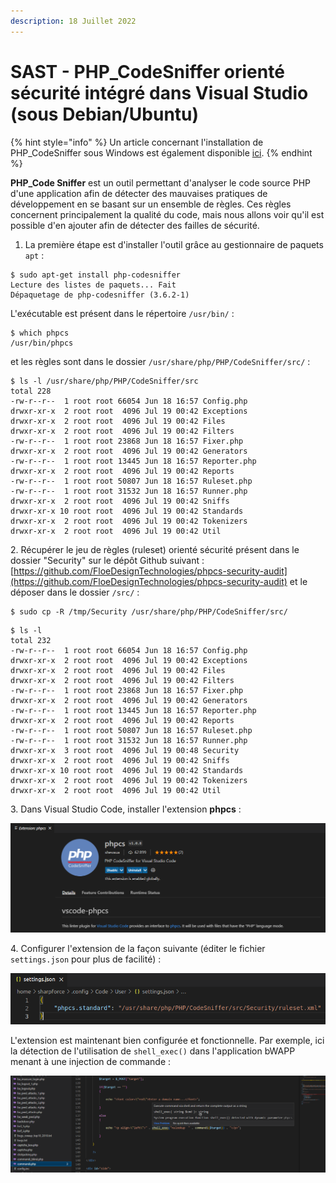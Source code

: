 ```yaml
---
description: 18 Juillet 2022
---
```


# SAST - PHP\_CodeSniffer orienté sécurité intégré dans Visual Studio (sous Debian/Ubuntu)

{% hint style="info" %}
Un article concernant l'installation de PHP\_CodeSniffer sous Windows est également disponible [ici](https://sharpforce.gitbook.io/cybersecurity/mon-blog/2022/juillet/sast-php\_codesniffer-oriente-securite-integre-dans-visual-studio-sous-windows).
{% endhint %}

**PHP\_Code Sniffer** est un outil permettant d'analyser le code source PHP d'une application afin de détecter des mauvaises pratiques de développement en se basant sur un ensemble de règles. Ces règles concernent principalement la qualité du code, mais nous allons voir qu'il est possible d'en ajouter afin de détecter des failles de sécurité.

1. La première étape est d'installer l'outil grâce au gestionnaire de paquets `apt` :&#x20;

```shell-session
$ sudo apt-get install php-codesniffer
Lecture des listes de paquets... Fait
Dépaquetage de php-codesniffer (3.6.2-1)
```

L'exécutable est présent dans le répertoire `/usr/bin/` :&#x20;

```shell-session
$ which phpcs
/usr/bin/phpcs
```

et les règles sont dans le dossier `/usr/share/php/PHP/CodeSniffer/src/` :&#x20;

```shell-session
$ ls -l /usr/share/php/PHP/CodeSniffer/src
total 228
-rw-r--r--  1 root root 66054 Jun 18 16:57 Config.php
drwxr-xr-x  2 root root  4096 Jul 19 00:42 Exceptions
drwxr-xr-x  2 root root  4096 Jul 19 00:42 Files
drwxr-xr-x  2 root root  4096 Jul 19 00:42 Filters
-rw-r--r--  1 root root 23868 Jun 18 16:57 Fixer.php
drwxr-xr-x  2 root root  4096 Jul 19 00:42 Generators
-rw-r--r--  1 root root 13445 Jun 18 16:57 Reporter.php
drwxr-xr-x  2 root root  4096 Jul 19 00:42 Reports
-rw-r--r--  1 root root 50807 Jun 18 16:57 Ruleset.php
-rw-r--r--  1 root root 31532 Jun 18 16:57 Runner.php
drwxr-xr-x  2 root root  4096 Jul 19 00:42 Sniffs
drwxr-xr-x 10 root root  4096 Jul 19 00:42 Standards
drwxr-xr-x  2 root root  4096 Jul 19 00:42 Tokenizers
drwxr-xr-x  2 root root  4096 Jul 19 00:42 Util
```

2\. Récupérer le jeu de règles (ruleset) orienté sécurité présent dans le dossier "Security" sur le dépôt Github suivant : [https://github.com/FloeDesignTechnologies/phpcs-security-audit](https://github.com/FloeDesignTechnologies/phpcs-security-audit) et le déposer dans le dossier `/src/` :&#x20;

```shell-session
$ sudo cp -R /tmp/Security /usr/share/php/PHP/CodeSniffer/src/
```

```shell-session
$ ls -l
total 232
-rw-r--r--  1 root root 66054 Jun 18 16:57 Config.php
drwxr-xr-x  2 root root  4096 Jul 19 00:42 Exceptions
drwxr-xr-x  2 root root  4096 Jul 19 00:42 Files
drwxr-xr-x  2 root root  4096 Jul 19 00:42 Filters
-rw-r--r--  1 root root 23868 Jun 18 16:57 Fixer.php
drwxr-xr-x  2 root root  4096 Jul 19 00:42 Generators
-rw-r--r--  1 root root 13445 Jun 18 16:57 Reporter.php
drwxr-xr-x  2 root root  4096 Jul 19 00:42 Reports
-rw-r--r--  1 root root 50807 Jun 18 16:57 Ruleset.php
-rw-r--r--  1 root root 31532 Jun 18 16:57 Runner.php
drwxr-xr-x  3 root root  4096 Jul 19 00:48 Security
drwxr-xr-x  2 root root  4096 Jul 19 00:42 Sniffs
drwxr-xr-x 10 root root  4096 Jul 19 00:42 Standards
drwxr-xr-x  2 root root  4096 Jul 19 00:42 Tokenizers
drwxr-xr-x  2 root root  4096 Jul 19 00:42 Util
```

3\. Dans Visual Studio Code, installer l'extension **phpcs** :&#x20;

![](<../../../.gitbook/assets/image (27) (2).png>)

4\. Configurer l'extension de la façon suivante (éditer le fichier `settings.json` pour plus de facilité) :&#x20;

![](<../../../.gitbook/assets/image (27) (1).png>)

L'extension est maintenant bien configurée et fonctionnelle. Par exemple, ici la détection de l'utilisation de `shell_exec()` dans l'application bWAPP menant à une injection de commande :&#x20;

![](<../../../.gitbook/assets/image (23) (1) (1) (2).png>)
